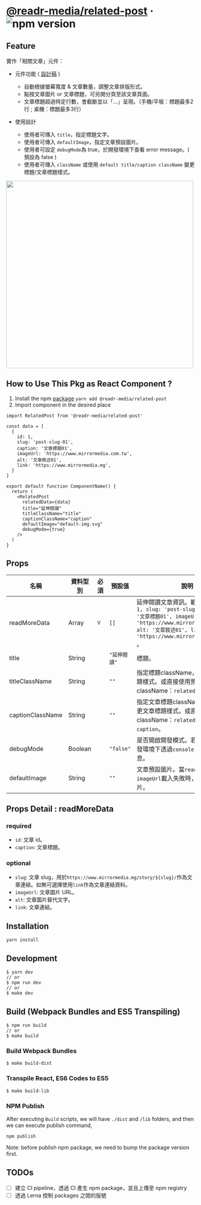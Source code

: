# [@readr-media/related-post](https://www.npmjs.com/package/@readr-media/related-post) &middot; ![npm version](https://img.shields.io/npm/v/@readr-media/related-post.svg?style=flat)

## Feature

實作「相關文章」元件：
- 元件功能 ( [設計稿](https://www.figma.com/file/THsuSHoWGuqQpBH5m6spAr/%E9%B3%A5%E9%A1%9E%E6%93%BA%E6%8B%8D?node-id=514%3A682&t=61hkD102o2wL7Kqf-0) )
   - 自動根據螢幕寬度 & 文章數量，調整文章排版形式。
   - 點按文章圖片 or 文章標題，可另開分頁至該文章頁面。
   - 文章標題超過特定行數，會截斷並以「...」呈現。（手機/平板：標題最多2行 ; 桌機：標題最多3行）
   
- 使用設計
   - 使用者可傳入 `title`，指定標題文字。
   - 使用者可傳入 `defaultImage`，指定文章預設圖片。
   - 使用者可設定 `debugMode`為 true，於開發環境下查看 error message。( 預設為 false )
   - 使用者可傳入 `className` 或使用 `default title/caption className` 變更標題/文章標題樣式。

<div align=left><img width="500" height="500" src="https://github.com/ChangRongXuan/react/blob/read-more/packages/read-more/read-more-example.png"/></div>

## How to Use This Pkg as React Component ?

1. Install the npm [package](https://www.npmjs.com/package/@readr-media/related-post)
   `yarn add @readr-media/related-post`
2. Import component in the desired place

```
import RelatedPost from '@readr-media/related-post'

const data = [
  {
    id: 1,
    slug: 'post-slug-01',
    caption: '文章標題01',
    imageUrl: 'https://www.mirrormedia.com.tw',
    alt: '文章敘述01',
    link: 'https://www.mirrormedia.mg',
  }
]

export default function ComponentName() {
  return (
    <RelatedPost
      relatedData={data}
      title="延伸閱讀"
      titleClassName="title"
      captionClassName="caption"
      defaultImage="default-img.svg"
      debugMode={true}
    />
  )
}
```

## Props

| 名稱           | 資料型別    | 必須  | 預設值              | 說明                                                                                                                                  |
| ------------ | ------- | --- | ---------------- | ----------------------------------------------------------------------------------------------------------------------------------- |
| readMoreData       | Array  | `V` | `[]` | 延伸閱讀文章資訊。範例： `[ { id: 1, slug: 'post-slug-01', caption: '文章標題01', imageUrl: 'https://www.mirrormedia.com.tw', alt: '文章敘述01', link: 'https://www.mirrormedia.mg' } ]` 。                                                               |
| title | String  |     | `"延伸閱讀"`           | 標題。                                                               |      
| titleClassName | String  |     | `""`           | 指定標題className，可用於變更標題樣式。或直接使用預設className：`related-post-title`。                                                                 |       
| captionClassName | String  |     | `""`           | 指定文章標題className，可用於變更文章標題樣式。或直接使用預設className：`related-post-caption`。                                                            |       
| debugMode | Boolean  |     | `"false"`           | 是否開啟開發模式。若開啟，可於開發環境下透過`console.log`顯示相關訊息。                                                             |                                                                                                                             |                                                                                        |                                                                                                                             |
| defaultImage        | String  |     | `""`         | 文章預設圖片。當`readMoreData`的`imageUrl`載入失敗時，則載入預設圖片。                                                                                                                                |

## Props Detail : readMoreData

### required
- `id`: 文章 id。
- `caption`: 文章標題。

### optional
- `slug`: 文章 slug，用於`https://www.mirrormedia.mg/story/${slug}/`作為文章連結。如無可選擇使用`link`作為文章連結資料。
- `imageUrl`: 文章圖片 URL。
- `alt`: 文章圖片替代文字。
- `link`: 文章連結。   

## Installation

`yarn install`

## Development

```
$ yarn dev
// or
$ npm run dev
// or
$ make dev
```

## Build (Webpack Bundles and ES5 Transpiling)

```
$ npm run build
// or
$ make build
```

### Build Webpack Bundles

```
$ make build-dist
```

### Transpile React, ES6 Codes to ES5

```
$ make build-lib
```

### NPM Publish

After executing `Build` scripts, we will have `./dist` and `/lib` folders,
and then we can execute publish command,

```
npm publish
```

Note: before publish npm package, we need to bump the package version first.

## TODOs

- [ ] 建立 CI pipeline，透過 CI 產生 npm package，並且上傳至 npm registry
- [ ] 透過 Lerna 控制 packages 之間的版號
